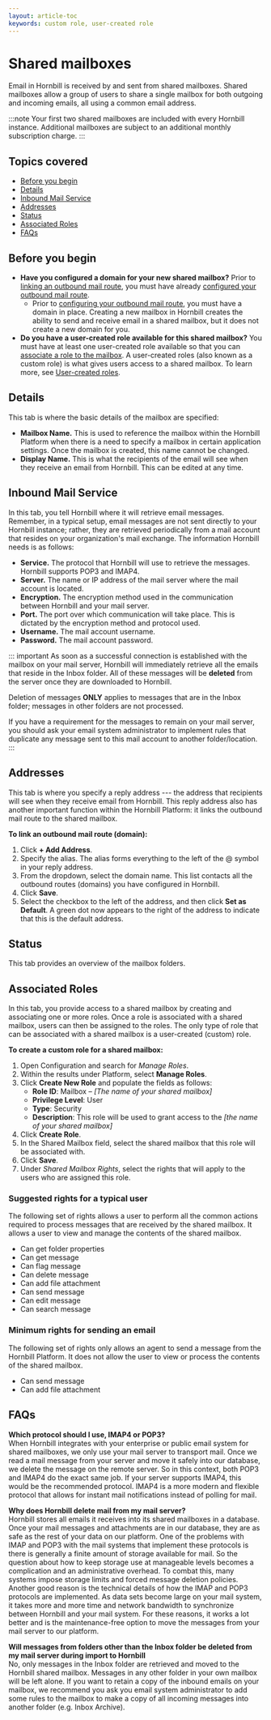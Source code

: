 ```yaml
---
layout: article-toc
keywords: custom role, user-created role
---
```

# Shared mailboxes
Email in Hornbill is received by and sent from shared mailboxes. Shared mailboxes  allow a group of users to share a single mailbox for both outgoing and incoming emails, all using a common email address.

:::note
Your first two shared mailboxes are included with every Hornbill instance. Additional mailboxes are subject to an additional monthly subscription charge.
:::

## Topics covered
* [Before you begin](/esp-config/email/shared-mailboxes#before-you-begin)
* [Details](/esp-config/email/shared-mailboxes#details)
* [Inbound Mail Service](/esp-config/email/shared-mailboxes#inbound-mail-service)
* [Addresses](/esp-config/email/shared-mailboxes#addresses)
* [Status](/esp-config/email/shared-mailboxes#status)
* [Associated Roles](/esp-config/email/shared-mailboxes#associated-roles)
* [FAQs](/esp-config/email/shared-mailboxes#faqs)


## Before you begin
* **Have you configured a domain for your new shared mailbox?** Prior to [linking an outbound mail route](/esp-config/email/shared-mailboxes#addresses), you must have already [configured your outbound mail route](/esp-config/email/email-domains).
    * Prior to [configuring your outbound mail route](/esp-config/email/email-domains), you must have a domain in place. Creating a new mailbox in Hornbill creates the ability to send and receive email in a shared mailbox, but it does not create a new domain for you. 
* **Do you have a user-created role available for this shared mailbox?** You must have at least one user-created role available so that you can [associate a role to the mailbox](/esp-config/email/shared-mailboxes#associated-roles). A user-created roles (also known as a custom role) is what gives users access to a shared mailbox. To learn more, see [User-created roles](/esp-config/organizational-data/roles#user-created-roles).

## Details
This tab is where the basic details of the mailbox are specified:

* **Mailbox Name.** This is used to reference the mailbox within the Hornbill Platform when there is a need to specify a mailbox in certain application settings. Once the mailbox is created, this name cannot be changed.
* **Display Name.** This is what the recipients of the email will see when they receive an email from Hornbill. This can be edited at any time.

## Inbound Mail Service
In this tab, you tell Hornbill where it will retrieve email messages. Remember, in a typical setup, email messages are not sent directly to your Hornbill instance; rather, they are retrieved periodically from a mail account that  resides on your organization's mail exchange. The information Hornbill needs is as follows:

* **Service.** The protocol that Hornbill will use to retrieve the messages. Hornbill supports POP3 and IMAP4.
* **Server.** The name or IP address of the mail server where the mail account is located.
* **Encryption.** The encryption method used in the communication between Hornbill and your mail server.
* **Port.** The port over which communication will take place. This is dictated by the encryption method and protocol used.
* **Username.** The mail account username.
* **Password.** The mail account password.

::: important
As soon as a successful connection is established with the mailbox on your mail server, Hornbill will immediately retrieve all the emails that reside in the Inbox folder.  All of these messages will be **deleted** from the server once they are downloaded to Hornbill.

Deletion of messages **ONLY** applies to messages that are in the Inbox folder; messages in other folders are not processed. 

If you have a requirement for the messages to remain on your mail server, you should ask your email system administrator to implement rules that duplicate any message sent to this mail account to another folder/location.
:::

## Addresses
This tab is where you specify a reply address --- the address that recipients will see when they receive email from Hornbill. This reply address also has another important function within the Hornbill Platform: it links the outbound mail route to the shared mailbox.

**To link an outbound mail route (domain):**
1. Click **+ Add Address**.
1. Specify the alias. The alias forms everything to the left of the @ symbol in your reply address.
1. From the dropdown, select the domain name. This list contacts all the outbound routes (domains) you have configured in Hornbill.
1. Click **Save**.
1. Select the checkbox to the left of the address, and then click **Set as Default**.
A green dot now appears to the right of the address to indicate that this is the default address.

## Status
This tab provides an overview of the mailbox folders.

## Associated Roles
In this tab, you provide access to a shared mailbox by creating and associating one or more roles. Once a role is associated with a shared mailbox, users can then be assigned to the roles. The only type of role that can be associated with a shared mailbox is a user-created (custom) role.

**To create a custom role for a shared mailbox:**
1. Open Configuration and search for *Manage Roles*.
1. Within the results under Platform, select **Manage Roles**.
1. Click **Create New Role** and populate the fields as follows:
    * **Role ID**: Mailbox – *[The name of your shared mailbox]*
    * **Privilege Level**: User
    * **Type**: Security
    * **Description**: This role will be used to grant access to the *[the name of your shared mailbox]*
1. Click **Create Role**.
1. In the Shared Mailbox field, select the shared mailbox that this role will be associated with.
1. Click **Save**.
1. Under *Shared Mailbox Rights*, select the rights that will apply to the users who are assigned this role.

### Suggested rights for a typical user
The following set of rights allows a user to perform all the common actions required to process messages that are received by the shared mailbox. It allows a user to view and manage the contents of the shared mailbox.

* Can get folder properties
* Can get message
* Can flag message
* Can delete message
* Can add file attachment
* Can send message
* Can edit message
* Can search message

### Minimum rights for sending an email
The following set of rights only allows an agent to send a message from the Hornbill Platform. It does not allow the user to view or process the contents of the shared mailbox.

* Can send message
* Can add file attachment

## FAQs

**Which protocol should I use, IMAP4 or POP3?**<br>When Hornbill integrates with your enterprise or public email system for shared mailboxes, we only use your mail server to transport mail. Once we read a mail message from your server and move it safely into our database, we delete the message on the remote server. So in this context, both POP3 and IMAP4 do the exact same job. If your server supports IMAP4, this would be the recommended protocol. IMAP4 is a more modern and flexible protocol that allows for instant mail notifications instead of polling for mail.

**Why does Hornbill delete mail from my mail server?**<br>Hornbill stores all emails it receives into its shared mailboxes in a database. Once your mail messages and attachments are in our database, they are as safe as the rest of your data on our platform. One of the problems with IMAP and POP3 with the mail systems that implement these protocols is there is generally a finite amount of storage available for mail. So the question about how to keep storage use at manageable levels becomes a complication and an administrative overhead. To combat this, many systems impose storage limits and forced message deletion policies. Another good reason is the technical details of how the IMAP and POP3 protocols are implemented. As data sets become large on your mail system, it takes more and more time and network bandwidth to synchronize between Hornbill and your mail system. For these reasons, it works a lot better and is the maintenance-free option to move the messages from your mail server to our platform.

**Will messages from folders other than the Inbox folder be deleted from my mail server during import to Hornbill**<br>No, only messages in the Inbox folder are retrieved and moved to the Hornbill shared mailbox.  Messages in any other folder in your own mailbox will be left alone. If you want to retain a copy of the inbound emails on your mailbox, we recommend you ask you email system administrator to add some rules to the mailbox to make a copy of all incoming messages into another folder (e.g. Inbox Archive).